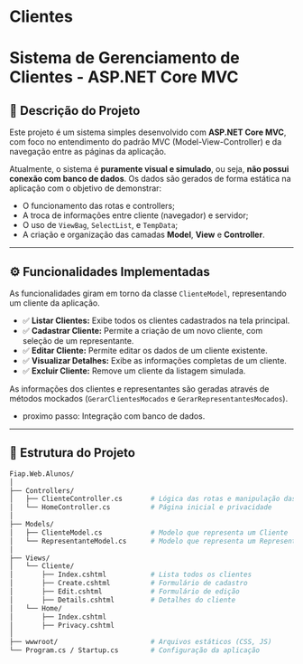 # Clientes
# Sistema de Gerenciamento de Clientes - ASP.NET Core MVC

## 📌 Descrição do Projeto

Este projeto é um sistema simples desenvolvido com **ASP.NET Core MVC**, com foco no entendimento do padrão MVC (Model-View-Controller) e da navegação entre as páginas da aplicação. 

Atualmente, o sistema é **puramente visual e simulado**, ou seja, **não possui conexão com banco de dados**. Os dados são gerados de forma estática na aplicação com o objetivo de demonstrar:

- O funcionamento das rotas e controllers;
- A troca de informações entre cliente (navegador) e servidor;
- O uso de `ViewBag`, `SelectList`, e `TempData`;
- A criação e organização das camadas **Model**, **View** e **Controller**.

---

## ⚙️ Funcionalidades Implementadas

As funcionalidades giram em torno da classe `ClienteModel`, representando um cliente da aplicação.

- ✅ **Listar Clientes:** Exibe todos os clientes cadastrados na tela principal.
- ✅ **Cadastrar Cliente:** Permite a criação de um novo cliente, com seleção de um representante.
- ✅ **Editar Cliente:** Permite editar os dados de um cliente existente.
- ✅ **Visualizar Detalhes:** Exibe as informações completas de um cliente.
- ✅ **Excluir Cliente:** Remove um cliente da listagem simulada.

As informações dos clientes e representantes são geradas através de métodos mockados (`GerarClientesMocados` e `GerarRepresentantesMocados`).

- proximo passo: Integração com banco de dados.
---

## 🧠 Estrutura do Projeto

```bash
Fiap.Web.Alunos/
│
├── Controllers/
│   ├── ClienteController.cs       # Lógica das rotas e manipulação das requisições do cliente
│   └── HomeController.cs          # Página inicial e privacidade
│
├── Models/
│   ├── ClienteModel.cs            # Modelo que representa um Cliente
│   └── RepresentanteModel.cs      # Modelo que representa um Representante
│
├── Views/
│   └── Cliente/
│       ├── Index.cshtml           # Lista todos os clientes
│       ├── Create.cshtml          # Formulário de cadastro
│       ├── Edit.cshtml            # Formulário de edição
│       ├── Details.cshtml         # Detalhes do cliente
│   └── Home/
│       ├── Index.cshtml
│       ├── Privacy.cshtml
│
├── wwwroot/                       # Arquivos estáticos (CSS, JS)
└── Program.cs / Startup.cs        # Configuração da aplicação
